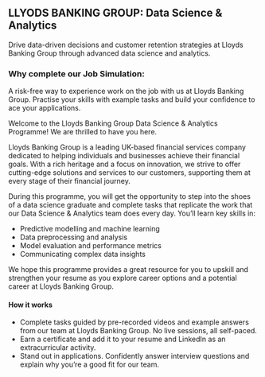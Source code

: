 <h2>LLYODS BANKING GROUP: Data Science & Analytics</h2>
Drive data-driven decisions and customer retention strategies at Lloyds Banking Group through advanced data science and analytics.

<h3>Why complete our Job Simulation:</h3>
A risk-free way to experience work on the job with us at Lloyds Banking Group. Practise your skills with example tasks and build your confidence to ace your applications.

Welcome to the Lloyds Banking Group Data Science & Analytics Programme! We are thrilled to have you here.

Lloyds Banking Group is a leading UK-based financial services company dedicated to helping individuals and businesses achieve their financial goals. With a rich heritage and a focus on innovation, we strive to offer cutting-edge solutions and services to our customers, supporting them at every stage of their financial journey.

During this programme, you will get the opportunity to step into the shoes of a data science graduate and complete tasks that replicate the work that our Data Science & Analytics team does every day. You’ll learn key skills in:

 - Predictive modelling and machine learning
 - Data preprocessing and analysis
 - Model evaluation and performance metrics
 - Communicating complex data insights

We hope this programme provides a great resource for you to upskill and strengthen your resume as you explore career options and a potential career at Lloyds Banking Group.

<h4>How it works</h4>

 - Complete tasks guided by pre-recorded videos and example answers from our team at Lloyds Banking Group. No live sessions, all self-paced.
 - Earn a certificate and add it to your resume and LinkedIn as an extracurricular activity.
 - Stand out in applications. Confidently answer interview questions and explain why you’re a good fit for our team.

